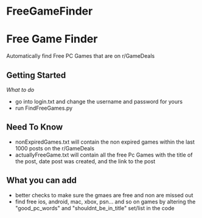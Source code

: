 # FreeGameFinder
Free Game Finder
==============

Automatically find Free PC Games that are on r/GameDeals

Getting Started
--------------

*What to do*
- go into login.txt and change the username and password for yours
- run FindFreeGames.py

Need To Know
--------------

- nonExpiredGames.txt will contain the non expired games within the last 1000 posts on the r/GameDeals
- actuallyFreeGame.txt will contain all the free Pc Games with the title of the post, date post was created, and the link to the post

What you can add
--------------
- better checks to make sure the gmaes are free and non are missed out
- find free ios, android, mac, xbox, psn... and so on games by 
altering the "good_pc_words" and "shouldnt_be_in_title" set/list in the code

